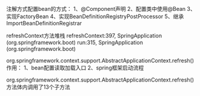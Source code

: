 注解方式配置bean的方式：
1、@Component声明
2、配置类中使用@Bean
3、实现FactoryBean
4、实现BeanDefinitionRegistryPostProcessor
5、继承ImportBeanDefinitionRegistrar


refreshContext方法堆栈
    refreshContext:397, SpringApplication (org.springframework.boot)
    run:315, SpringApplication (org.springframework.boot)
    
org.springframework.context.support.AbstractApplicationContext.refresh()作用：
    1、bean配置读取加载入口
    2、spring框架启动流程

org.springframework.context.support.AbstractApplicationContext.refresh()方法体内调用了13个子方法




